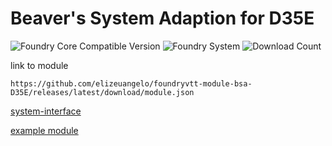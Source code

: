 # Beaver's System Adaption for D35E
![Foundry Core Compatible Version](https://img.shields.io/endpoint?url=https%3A%2F%2Ffoundryshields.com%2Fversion%3Fstyle%3Dflat%26url%3Dhttps%3A%2F%2Fgithub.com%2Felizeuangelo%2Ffoundryvtt-module-bsa-D35E%2Freleases%2Flatest%2Fdownload%2Fmodule.json)
![Foundry System](https://img.shields.io/endpoint?url=https%3A%2F%2Ffoundryshields.com%2Fsystem%3FnameType%3Draw%26showVersion%3D1%26style%3Dflat%26url%3Dhttps%3A%2F%2Fraw.githubusercontent.com%2Felizeuangelo%2Ffoundryvtt-module-bsa-dD35E%2Fmain%2Fmodule.json)
![Download Count](https://img.shields.io/github/downloads/elizeuangelo/foundryvtt-module-bsa-D35E/total?color=bright-green)

link to module
````
https://github.com/elizeuangelo/foundryvtt-module-bsa-D35E/releases/latest/download/module.json
````
[system-interface](https://github.com/AngryBeaver/beavers-system-interface)

[example module](https://github.com/AngryBeaver/beavers-crafting)